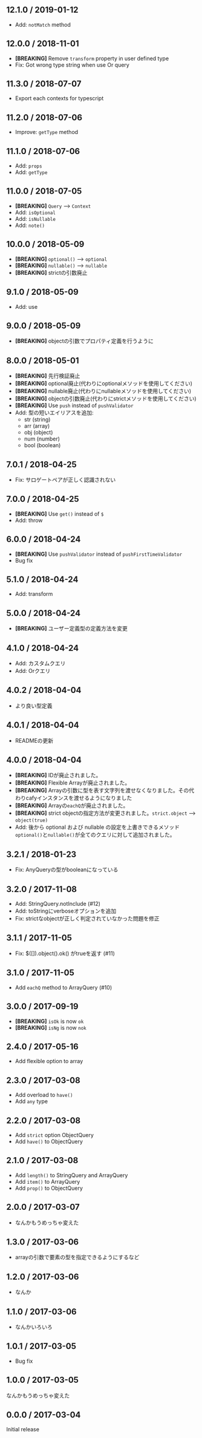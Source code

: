 12.1.0 / 2019-01-12
-------------------
* Add: `notMatch` method

12.0.0 / 2018-11-01
-------------------
* **[BREAKING]** Remove `transform` property in user defined type
* Fix: Got wrong type string when use Or query

11.3.0 / 2018-07-07
-------------------
* Export each contexts for typescript

11.2.0 / 2018-07-06
-------------------
* Improve: `getType` method

11.1.0 / 2018-07-06
-------------------
* Add: `props`
* Add: `getType`

11.0.0 / 2018-07-05
-------------------
* **[BREAKING]** `Query` --> `Context`
* Add: `isOptional`
* Add: `isNullable`
* Add: `note()`

10.0.0 / 2018-05-09
-------------------
* **[BREAKING]** `optional()` --> `optional`
* **[BREAKING]** `nullable()` --> `nullable`
* **[BREAKING]** strictの引数廃止

9.1.0 / 2018-05-09
------------------
* Add: use

9.0.0 / 2018-05-09
------------------
* **[BREAKING]** objectの引数でプロパティ定義を行うように

8.0.0 / 2018-05-01
------------------
* **[BREAKING]** 先行検証廃止
* **[BREAKING]** optional廃止(代わりにoptionalメソッドを使用してください)
* **[BREAKING]** nullable廃止(代わりにnullableメソッドを使用してください)
* **[BREAKING]** objectの引数廃止(代わりにstrictメソッドを使用してください)
* **[BREAKING]** Use `push` instead of `pushValidator`
* Add: 型の短いエイリアスを追加:
	* str (string)
	* arr (array)
	* obj (object)
	* num (number)
	* bool (boolean)

7.0.1 / 2018-04-25
------------------
* Fix: サロゲートペアが正しく認識されない

7.0.0 / 2018-04-25
------------------
* **[BREAKING]** Use `get()` instead of `$`
* Add: throw

6.0.0 / 2018-04-24
------------------
* **[BREAKING]** Use `pushValidator` instead of `pushFirstTimeValidator`
* Bug fix

5.1.0 / 2018-04-24
------------------
* Add: transform

5.0.0 / 2018-04-24
------------------
* **[BREAKING]** ユーザー定義型の定義方法を変更

4.1.0 / 2018-04-24
------------------
* Add: カスタムクエリ
* Add: Orクエリ

4.0.2 / 2018-04-04
------------------
* より良い型定義

4.0.1 / 2018-04-04
------------------
* READMEの更新

4.0.0 / 2018-04-04
------------------
* **[BREAKING]** IDが廃止されました。
* **[BREAKING]** Flexible Arrayが廃止されました。
* **[BREAKING]** Arrayの引数に型を表す文字列を渡せなくなりました。その代わりcafyインスタンスを渡せるようになりました
* **[BREAKING]** Arrayの`eachQ`が廃止されました。
* **[BREAKING]** strict objectの指定方法が変更されました。`strict.object` --> `object(true)`
* Add: 後から optional および nullable の設定を上書きできるメソッド`optional()`と`nullable()`が全てのクエリに対して追加されました。

3.2.1 / 2018-01-23
------------------
* Fix: AnyQueryの型がbooleanになっている

3.2.0 / 2017-11-08
------------------
* Add: StringQuery.notInclude (#12)
* Add: toStringにverboseオプションを追加
* Fix: strictなobjectが正しく判定されていなかった問題を修正

3.1.1 / 2017-11-05
------------------
* Fix: $([]).object().ok() がtrueを返す (#11)

3.1.0 / 2017-11-05
------------------
* Add `eachQ` method to ArrayQuery (#10)

3.0.0 / 2017-09-19
------------------
* **[BREAKING]** `isOk` is now `ok`
* **[BREAKING]** `isNg` is now `nok`

2.4.0 / 2017-05-16
------------------
* Add flexible option to array

2.3.0 / 2017-03-08
------------------
* Add overload to `have()`
* Add `any` type

2.2.0 / 2017-03-08
------------------
* Add `strict` option ObjectQuery
* Add `have()` to ObjectQuery

2.1.0 / 2017-03-08
------------------
* Add `length()` to StringQuery and ArrayQuery
* Add `item()` to ArrayQuery
* Add `prop()` to ObjectQuery

2.0.0 / 2017-03-07
------------------
* なんかもうめっちゃ変えた

1.3.0 / 2017-03-06
------------------
* arrayの引数で要素の型を指定できるようにするなど

1.2.0 / 2017-03-06
------------------
* なんか

1.1.0 / 2017-03-06
------------------
* なんかいろいろ

1.0.1 / 2017-03-05
------------------
* Bug fix

1.0.0 / 2017-03-05
------------------
なんかもうめっちゃ変えた

0.0.0 / 2017-03-04
------------------
Initial release
